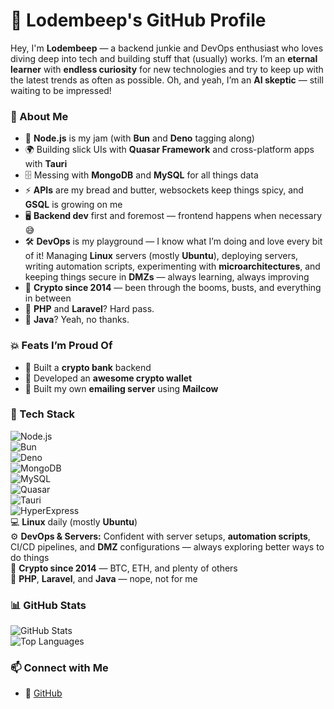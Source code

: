 # 📌 Lodembeep's GitHub Profile  

Hey, I'm **Lodembeep** — a backend junkie and DevOps enthusiast who loves diving deep into tech and building stuff that (usually) works. I’m an **eternal learner** with **endless curiosity** for new technologies and try to keep up with the latest trends as often as possible. Oh, and yeah, I’m an **AI skeptic** — still waiting to be impressed!  

### 🚀 About Me  
- 💚 **Node.js** is my jam (with **Bun** and **Deno** tagging along)  
- 🌍 Building slick UIs with **Quasar Framework** and cross-platform apps with **Tauri**  
- 🗄️ Messing with **MongoDB** and **MySQL** for all things data  
- ⚡ **APIs** are my bread and butter, websockets keep things spicy, and **GSQL** is growing on me  
- 🖥️ **Backend dev** first and foremost — frontend happens when necessary 😅  
- 🛠️ **DevOps** is my playground — I know what I’m doing and love every bit of it! Managing **Linux** servers (mostly **Ubuntu**), deploying servers, writing automation scripts, experimenting with **microarchitectures**, and keeping things secure in **DMZs** — always learning, always improving  
- 💸 **Crypto since 2014** — been through the booms, busts, and everything in between  
- 🤮 **PHP** and **Laravel**? Hard pass.  
- 🚫 **Java**? Yeah, no thanks.  

### 💥 Feats I’m Proud Of  
- 🏦 Built a **crypto bank** backend  
- 💎 Developed an **awesome crypto wallet**  
- 📧 Built my own **emailing server** using **Mailcow**  

### 🔧 Tech Stack  
![Node.js](https://img.shields.io/badge/Node.js-339933?style=for-the-badge&logo=node.js&logoColor=white)  
![Bun](https://img.shields.io/badge/Bun-000000?style=for-the-badge&logo=bun&logoColor=white)  
![Deno](https://img.shields.io/badge/Deno-000000?style=for-the-badge&logo=deno&logoColor=white)  
![MongoDB](https://img.shields.io/badge/MongoDB-47A248?style=for-the-badge&logo=mongodb&logoColor=white)  
![MySQL](https://img.shields.io/badge/MySQL-4479A1?style=for-the-badge&logo=mysql&logoColor=white)  
![Quasar](https://img.shields.io/badge/Quasar-1976D2?style=for-the-badge&logo=quasar&logoColor=white)  
![Tauri](https://img.shields.io/badge/Tauri-FFC131?style=for-the-badge&logo=tauri&logoColor=white)  
![HyperExpress](https://img.shields.io/badge/HyperExpress-000000?style=for-the-badge)  
💻 **Linux** daily (mostly **Ubuntu**)  
⚙️ **DevOps & Servers:** Confident with server setups, **automation scripts**, CI/CD pipelines, and **DMZ** configurations — always exploring better ways to do things  
💸 **Crypto since 2014** — BTC, ETH, and plenty of others  
🚫 **PHP**, **Laravel**, and **Java** — nope, not for me  

### 📊 GitHub Stats  
![GitHub Stats](https://github-readme-stats.vercel.app/api?username=lodembeep&show_icons=true&theme=radical)  
![Top Languages](https://github-readme-stats.vercel.app/api/top-langs/?username=lodembeep&layout=compact&theme=radical)  

### 📫 Connect with Me  
- 🏡 [GitHub](https://github.com/lodembeep)  
